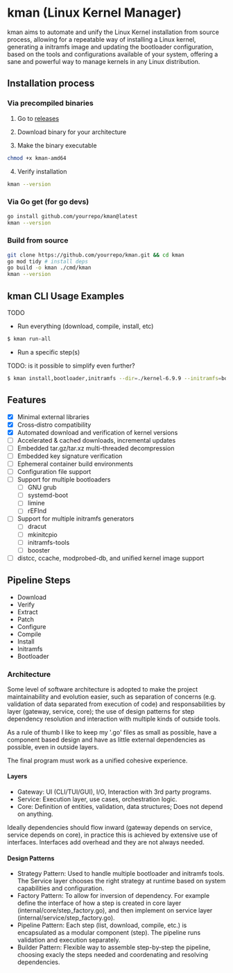# kman (Linux Kernel Manager)

kman aims to automate and unify the Linux Kernel installation from source process, allowing for a
repeatable way of installing a Linux kernel, generating a initramfs image and updating
the bootloader configuration, based on the tools and configurations available of your system,
offering a sane and powerful way to manage kernels in any Linux distribution.

## Installation process

### Via precompiled binaries

1. Go to [releases](https://github.com/jpnt/kman/releases)

2. Download binary for your architecture

3. Make the binary executable

```sh
chmod +x kman-amd64 
```

4. Verify installation

```sh
kman --version
```

### Via Go get (for go devs)

```sh
go install github.com/yourrepo/kman@latest
kman --version
```

### Build from source

```sh
git clone https://github.com/yourrepo/kman.git && cd kman
go mod tidy # install deps
go build -o kman ./cmd/kman
kman --version
```

## kman CLI Usage Examples

TODO

- Run everything (download, compile, install, etc)

```sh
$ kman run-all
```

- Run a specific step(s)

TODO: is it possible to simplify even further?

```sh
$ kman install,bootloader,initramfs --dir=./kernel-6.9.9 --initramfs=booster
```

## Features

- [x] Minimal external libraries
- [x] Cross‑distro compatibility
- [x] Automated download and verification of kernel versions
- [ ] Accelerated & cached downloads, incremental updates
- [ ] Embedded tar.gz/tar.xz multi-threaded decompression
- [ ] Embedded key signature verification
- [ ] Ephemeral container build environments
- [ ] Configuration file support
- [ ] Support for multiple bootloaders
    - [ ] GNU grub
    - [ ] systemd-boot
    - [ ] limine
    - [ ] rEFInd
- [ ] Support for multiple initramfs generators
    - [ ] dracut
    - [ ] mkinitcpio
    - [ ] initramfs-tools
    - [ ] booster
- [ ] distcc, ccache, modprobed-db, and unified kernel image support

## Pipeline Steps

- Download
- Verify
- Extract
- Patch
- Configure
- Compile
- Install
- Initramfs
- Bootloader

### Architecture

Some level of software architecture is adopted to make the project maintainability and evolution easier, such
as separation of concerns (e.g. validation of data separated from execution of code) and responsabilities
by layer (gateway, service, core); the use of design patterns for step dependency resolution
and interaction with multiple kinds of outside tools.

As a rule of thumb I like to keep my '.go' files as small as possible, have a component 
based design and have as little external dependencies as possible, even in outside layers.

The final program must work as a unified cohesive experience.

#### Layers

- Gateway: UI (CLI/TUI/GUI), I/O, Interaction with 3rd party programs.
- Service: Execution layer, use cases, orchestration logic.
- Core: Definition of entities, validation, data structures; Does not depend on anything.

Ideally dependencies should flow inward (gateway depends on service, service depends on core),
in practice this is achieved by extensive use of interfaces. Interfaces add overhead and they
are not always needed.

#### Design Patterns

- Strategy Pattern: Used to handle multiple bootloader and initramfs tools. The Service layer
  chooses the right strategy at runtime based on system capabilities and configuration.
- Factory Pattern: To allow for inversion of dependency. For example define the interface of
  how a step is created in core layer (internal/core/step_factory.go), and then implement on service
  layer (internal/service/step_factory.go).
- Pipeline Pattern: Each step (list, download, compile, etc.) is encapsulated as a modular
  component (step). The pipeline runs validation and execution separately.
- Builder Pattern: Flexible way to assemble step-by‑step the pipeline, choosing exacly the steps
  needed and coordenating and resolving dependencies.

